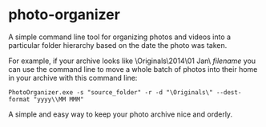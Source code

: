 photo-organizer
===============

A simple command line tool for organizing photos and videos into a particular folder hierarchy based on the date the photo was taken.

For example, if your archive looks like \Originals\2014\01 Jan\ _filename_ you can use the command line to move a whole batch of photos into their home in your archive with this command line:

```
PhotoOrganizer.exe -s "source_folder" -r -d "\Originals\" --dest-format "yyyy\\MM MMM" 
```

A simple and easy way to keep your photo archive nice and orderly.
